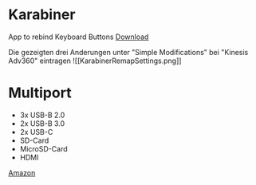 # Karabiner
App to rebind Keyboard Buttons
[Download](https://karabiner-elements.pqrs.org)

Die gezeigten drei Anderungen unter "Simple Modifications" bei "Kinesis Adv360" eintragen
![[KarabinerRemapSettings.png]]


# Multiport

- 3x USB-B 2.0
- 2x USB-B 3.0
- 2x USB-C
- SD-Card
- MicroSD-Card
- HDMI

[Amazon](https://www.amazon.de/-/en/MacBook-Adapter-Multiport-microSD-Surface/dp/B0F4KMJ3G4/ref=sr_1_7?crid=2HB8UK3IMDRZY&dib=eyJ2IjoiMSJ9.G5qlgU2GFnNDLUx6j07Bm9uc7184awppOsTbHrL74kK6ok-9walfFiMwFGPeuyyjW3sz-1Eb59EpzKIM8KFSmBu_X0BxAVlaSAjbVak-yGLAbejlfX1FaJQGRW4RhwMlUJKFOLO8MEybSQTttiYPnNSM7cZGP_gIqqqZWJzttR92A315qcGKN_oDPk6KFE_uDfIqDIICqOYZaUeIyZtmINIRDefwftxWPSTS0sbj4ubXqBVq7swAO5_pNWM-jFW5CesFh9ILgOkGC9tFYNXEpnsSvGcGfSMrewmw-FHJw-8.QUq5UgjErE_LeHnFiuqeV0klrL_HJO6wCQmzZvj2YW4&dib_tag=se&keywords=multiport+dongle&qid=1760952258&s=computers&sprefix=multiport+dongle%2Ccomputers%2C87&sr=1-7)
